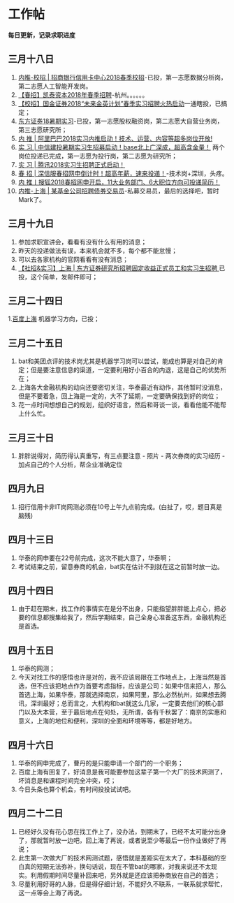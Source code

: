 # 工作帖
**每日更新，记录求职进度**

## 三月十八日
1. [内推-校招 | 招商银行信用卡中心2018春季校招](https://mp.weixin.qq.com/s/L78ihFtdsKkoB64bCCcYUw)-已投，第一志愿数据分析岗，第二志愿人工智能开发岗。
2. [【春招】凯泰资本2018年春季招聘](https://mp.weixin.qq.com/s/JSgFcXTj8L8-6AOE-SozcQ)-杭州。。。。。。
3. [【校招】国金证券2018“未来金英计划”春季实习招聘火热启动](https://mp.weixin.qq.com/s/HPtWVK60dhMprHQVuhaRhA)一通瞎投，已搞定；
4. [东方证券18暑期实习](https://mp.weixin.qq.com/s/2EsfH2soZBxgfFEkIP3j3Q)-已投，第一志愿股权融资岗，第二志愿大自营业务岗，第三志愿研究所；
5. [内 推 | 阿里巴巴2018实习内推启动！技术、运营、内容等超多岗位开放!](https://mp.weixin.qq.com/s/nANPoRpAtfGAgdlQnPrxmg)
6. [实 习 | 中信建投暑期实习生招募启动！base北上广深成，超高含金量！](https://mp.weixin.qq.com/s/A1fPqkOgY2brUZ3s5nyEGA) 两个岗位投递已完成，第一志愿为投行岗，第二志愿为研究所；
7. [实 习 | 腾讯2018实习生招聘正式启动！](https://mp.weixin.qq.com/s/u-JMZECrKOgD3OgMF25BUA)
8. [春 招 | 深信服春招网申倒计时！超高年薪，速来投递！](https://mp.weixin.qq.com/s/TH1ofm1mtNeIIk0U6FCkVw)-技术岗+深圳，头疼。
9. [内 推丨搜狐2018春招网申开启，11大业务部门、6大职位方向可投递简历！](https://mp.weixin.qq.com/s/r7CD1SYaqV_EuCJlzekMWg)
10. [内推-上海 | 某基金公司招聘债券交易员](https://mp.weixin.qq.com/s/2xNeHieQIQg58JM-szL2Mg)-私募交易员，最后的选择吧，暂时Mark了。

## 三月十九日
1. 参加求职宣讲会，看看有没有什么有用的消息；
2. 昨天的投递做法有误，本来机会就不多，每个都不能怠慢；
3. 可以去各家机构的官网看看有没有消息；
4. [【社招&实习】上海 | 东方证券研究所招聘固定收益正式员工和实习生招聘
](https://mp.weixin.qq.com/s/OVqAdADnqRUeAJpW36jzhg)已投，这个简单，发邮件即可；

## 三月二十四日
1.[百度上海](https://talent.baidu.com/external/baidu/index.html#/individualCenter)  机器学习方向，已投；

## 三月二十五日
1. bat和美团点评的技术岗尤其是机器学习岗可以尝试，能成也算是对自己的肯定；但是要注意信息的渠道，一定要利用好小百合的内退，这是自己的优势所在；
2. 上海各大金融机构的动向还要密切关注，华泰最近有动作，其他暂时没消息，但是不要着急，回上海是一定的，大不了延期，一定要确保找到好的岗位；
3. 花一点时间想想自己的规划，组织好语言，然后和哥谈一谈，看看他能不能帮上什么忙。

## 三月三十日
1. 胖胖说得对，简历得认真重写，有三点要注意 - 照片 - 两次券商的实习经历 - 加点自己的个人分析，帮企业准确定位

## 四月九日
1. 招行信用卡非IT岗网测必须在10号上午九点前完成。(白扯了，哎，题目真是脑残)

## 四月十三日
1. 华泰的网申要在22号前完成，这次不能大意了，华泰啊；
2. 考试结束之前，留意券商的机会，bat实在估计不到就在这之前暂时放一边。

## 四月十四日
1. 由于赶在期末，找工作的事情实在是分不出身，只能指望胖胖能上点心，把必要的信息都搜集给我了，然后学期结束，自己全身心准备这东西，金融机构还是首选。

## 四月十五日
1. 华泰的网测；
2. 今天对找工作的感悟也许是对的，我不应该局限在工作地点上，上海当然是首选，但不应该把地点作为首要考虑指标，应该是公司：如果中信来招人，那么首选上海，如果华泰，那就选择南京，如果阿里，那么必然杭州，如果想去腾讯，深圳最好；总而言之，大机构和bat就这么几家，一定要去他们的核心部门以及大本营，至于最后地点在何处，无所谓，各有千秋罢了：南京的实惠和意义，上海的地位和便利，深圳的全面和环境等等，都是好地方。

## 四月十六日
1. 华泰的网申完成了，曹丹的是只能申请一个部门的一个职务；
2. 百度上海有回复了，好消息是我可能要参加这辈子第一个大厂的技术网测了，坏消息是和课程时间完全冲突，哎；
3. 今日头条也算个机会，有时间投投试试吧。

## 四月二十二日
1. 已经好久没有花心思在找工作上了，没办法，到期末了，已经不太可能分出身了，那就暂时放一边吧，回上海了再说，或者说至少等最后一份作业做好了再说；
2. 此生第一次做大厂的技术网测试题，感悟就是差距实在太大了，本科基础的空白真的短期无法弥补，换句话说，现在不管bat的哪家，对我来说还不太现实。利用假期时间尽量补回来吧，另外就是还应该把券商放在自己的首选；
3. 尽量利用好哥的人脉，但是得仔细计划，不能好久不联系，一联系就求帮忙，这一点等会上海了再说。
